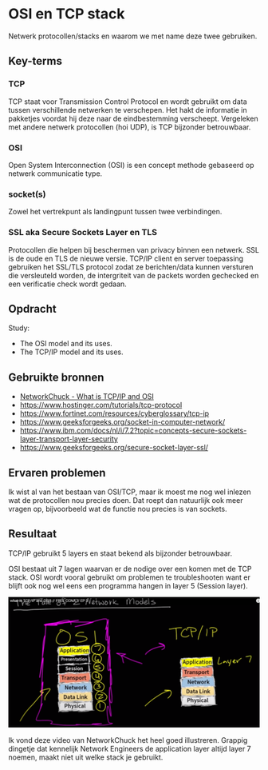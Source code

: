 # OSI en TCP stack
Netwerk protocollen/stacks en waarom we met name deze twee gebruiken.

## Key-terms

### **TCP**
TCP staat voor Transmission Control Protocol en wordt gebruikt om data tussen verschillende netwerken te verschepen.  Het hakt  de informatie in pakketjes voordat hij deze naar de eindbestemming verscheept. Vergeleken met andere netwerk protocollen (hoi UDP), is TCP bijzonder betrouwbaar. 

### **OSI**
Open System Interconnection (OSI) is een concept methode gebaseerd op netwerk communicatie type. 

### **socket(s)**
Zowel het vertrekpunt als landingpunt tussen twee verbindingen. 

### **SSL aka Secure Sockets Layer en TLS**
Protocollen die helpen bij beschermen van privacy binnen een netwerk. SSL is de oude en TLS de nieuwe versie. TCP/IP client en server toepassing gebruiken het SSL/TLS protocol zodat ze berichten/data kunnen versturen die versleuteld worden, de intergriteit van de packets worden gechecked en een verificatie check wordt gedaan. 

## Opdracht
Study:
- The OSI model and its uses.
- The TCP/IP model and its uses.


## Gebruikte bronnen
- [NetworkChuck - What is TCP/IP and OSI](https://www.youtube.com/watch?v=CRdL1PcherM)
- https://www.hostinger.com/tutorials/tcp-protocol
- https://www.fortinet.com/resources/cyberglossary/tcp-ip
- https://www.geeksforgeeks.org/socket-in-computer-network/
- https://www.ibm.com/docs/nl/i/7.2?topic=concepts-secure-sockets-layer-transport-layer-security
- https://www.geeksforgeeks.org/secure-socket-layer-ssl/



## Ervaren problemen
Ik wist al van het bestaan van OSI/TCP, maar ik moest me nog wel inlezen wat de protocollen nou precies doen. Dat roept dan natuurlijk ook meer vragen op, bijvoorbeeld wat de functie nou precies is van sockets.

## Resultaat
TCP/IP gebruikt 5 layers en staat bekend als bijzonder betrouwbaar.

OSI bestaat uit 7 lagen waarvan er de nodige over een komen met de TCP stack. OSI wordt vooral gebruikt om problemen te troubleshooten want er blijft ook nog wel eens een programma hangen in layer 5 (Session layer). 

![networkchuck](../00_includes/NTW-01_osi%20stack_vs_tcp_stack.png) 

Ik vond deze video van NetworkChuck het heel goed illustreren. 
Grappig dingetje dat kennelijk Network Engineers de application layer altijd layer 7 noemen, maakt niet uit welke stack je gebruikt. 
